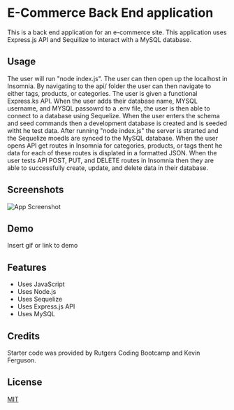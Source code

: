 
# E-Commerce Back End application

This is a back end application for an e-commerce site. This application uses Express.js API and Sequilize to interact with a MySQL database. 

## Usage

The user will run "node index.js". The user can then open up the localhost in Insomnia. By navigating to the api/ folder the user can then navigate to either tags, products, or categories. The user is given a functional Express.ks API. When the user adds their database name, MYSQL username, and MYSQL passowrd to a .env file, the user is then able to connect to a database using Sequelize. When the user enters the schema and seed commands then a development database is created and is seeded witht he test data. After running "node index.js" the server is strarted and the Sequelize moedls are synced to the MySQL database. When the user opens API get routes in Insomnia for categories, products, or tags thent he data for each of these routes is displated in a formatted JSON. When the user tests API POST, PUT, and DELETE routes in Insomnia then they are able to successfully create, update, and delete data in their database. 

## Screenshots

![App Screenshot](https://via.placeholder.com/468x300?text=App+Screenshot+Here)


## Demo

Insert gif or link to demo


## Features

- Uses JavaScript
- Uses Node.js
- Uses Sequelize
- Uses Express.js API 
- Uses MySQL

## Credits

Starter code was provided by Rutgers Coding Bootcamp and Kevin Ferguson. 

## License

[MIT](https://choosealicense.com/licenses/mit/)

